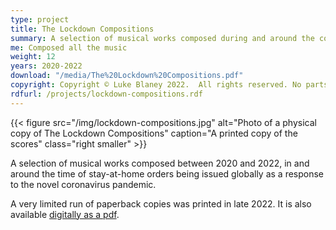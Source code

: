 ```yaml
---
type: project
title: The Lockdown Compositions
summary: A selection of musical works composed during and around the covid lockdowns
me: Composed all the music
weight: 12
years: 2020-2022
download: "/media/The%20Lockdown%20Compositions.pdf"
copyright: Copyright © Luke Blaney 2022.  All rights reserved. No parts of these compositions may be reproduced, in any form, without prior permission from the composer.
rdfurl: /projects/lockdown-compositions.rdf
---
```


{{< figure src="/img/lockdown-compositions.jpg" alt="Photo of a physical copy of The Lockdown Compositions" caption="A printed copy of the scores" class="right smaller" >}}

A selection of musical works composed between 2020 and 2022, in and around the time of stay-at-home orders being issued globally as a response to the novel coronavirus pandemic.

A very limited run of paperback copies was printed in late 2022. It is also available [digitally as a pdf](/media/The%20Lockdown%20Compositions.pdf).

